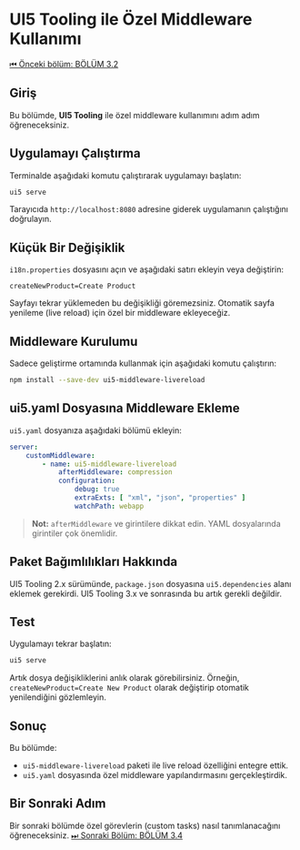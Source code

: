 # UI5 Tooling ile Özel Middleware Kullanımı

[⏮ Önceki bölüm: BÖLÜM 3.2](./BÖLÜM3.2.md)

## Giriş
Bu bölümde, **UI5 Tooling** ile özel middleware kullanımını adım adım öğreneceksiniz.

## Uygulamayı Çalıştırma

Terminalde aşağıdaki komutu çalıştırarak uygulamayı başlatın:

```bash
ui5 serve
```

Tarayıcıda `http://localhost:8080` adresine giderek uygulamanın çalıştığını doğrulayın.

## Küçük Bir Değişiklik

`i18n.properties` dosyasını açın ve aşağıdaki satırı ekleyin veya değiştirin:

```
createNewProduct=Create Product
```

Sayfayı tekrar yüklemeden bu değişikliği göremezsiniz. Otomatik sayfa yenileme (live reload) için özel bir middleware ekleyeceğiz.

## Middleware Kurulumu

Sadece geliştirme ortamında kullanmak için aşağıdaki komutu çalıştırın:

```bash
npm install --save-dev ui5-middleware-livereload
```

## ui5.yaml Dosyasına Middleware Ekleme

`ui5.yaml` dosyanıza aşağıdaki bölümü ekleyin:

```yaml
server:
    customMiddleware:
        - name: ui5-middleware-livereload
            afterMiddleware: compression
            configuration:
                debug: true
                extraExts: [ "xml", "json", "properties" ]
                watchPath: webapp
```

> **Not:** `afterMiddleware` ve girintilere dikkat edin. YAML dosyalarında girintiler çok önemlidir.

## Paket Bağımlılıkları Hakkında

UI5 Tooling 2.x sürümünde, `package.json` dosyasına `ui5.dependencies` alanı eklemek gerekirdi. UI5 Tooling 3.x ve sonrasında bu artık gerekli değildir.

## Test

Uygulamayı tekrar başlatın:

```bash
ui5 serve
```

Artık dosya değişikliklerini anlık olarak görebilirsiniz. Örneğin, `createNewProduct=Create New Product` olarak değiştirip otomatik yenilendiğini gözlemleyin.

## Sonuç

Bu bölümde:

- `ui5-middleware-livereload` paketi ile live reload özelliğini entegre ettik.
- `ui5.yaml` dosyasında özel middleware yapılandırmasını gerçekleştirdik.

## Bir Sonraki Adım

Bir sonraki bölümde özel görevlerin (custom tasks) nasıl tanımlanacağını öğreneceksiniz.
[⏭ Sonraki Bölüm: BÖLÜM 3.4](./BÖLÜM3.4.md)